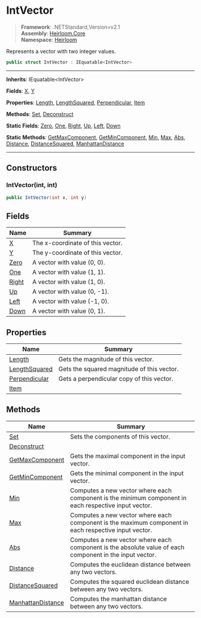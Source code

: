 # IntVector

> **Framework**: .NETStandard,Version=v2.1  
> **Assembly**: [Heirloom.Core][0]  
> **Namespace**: [Heirloom][0]  

Represents a vector with two integer values.

```cs
public struct IntVector : IEquatable<IntVector>
```

--------------------------------------------------------------------------------

**Inherits**: IEquatable\<IntVector>

**Fields**: [X][1], [Y][2]

**Properties**: [Length][3], [LengthSquared][4], [Perpendicular][5], [Item][6]

**Methods**: [Set][7], [Deconstruct][8]

**Static Fields**: [Zero][9], [One][10], [Right][11], [Up][12], [Left][13], [Down][14]

**Static Methods**: [GetMaxComponent][15], [GetMinComponent][16], [Min][17], [Max][18], [Abs][19], [Distance][20], [DistanceSquared][21], [ManhattanDistance][22]

--------------------------------------------------------------------------------

## Constructors

### IntVector(int, int)

```cs
public IntVector(int x, int y)
```

## Fields

| Name        | Summary                          |
|-------------|----------------------------------|
| [X][1]      | The x-coordinate of this vector. |
| [Y][2]      | The y-coordinate of this vector. |
| [Zero][9]   | A vector with value (0, 0).      |
| [One][10]   | A vector with value (1, 1).      |
| [Right][11] | A vector with value (1, 0).      |
| [Up][12]    | A vector with value (0, -1).     |
| [Left][13]  | A vector with value (-1, 0).     |
| [Down][14]  | A vector with value (0, 1).      |

## Properties

| Name               | Summary                                    |
|--------------------|--------------------------------------------|
| [Length][3]        | Gets the magnitude of this vector.         |
| [LengthSquared][4] | Gets the squared magnitude of this vector. |
| [Perpendicular][5] | Gets a perpendicular copy of this vector.  |
| [Item][6]          |                                            |

## Methods

| Name                    | Summary                                                                                                 |
|-------------------------|---------------------------------------------------------------------------------------------------------|
| [Set][7]                | Sets the components of this vector.                                                                     |
| [Deconstruct][8]        |                                                                                                         |
| [GetMaxComponent][15]   | Gets the maximal component in the input vector.                                                         |
| [GetMinComponent][16]   | Gets the minimal component in the input vector.                                                         |
| [Min][17]               | Computes a new vector where each component is the minimum component in each respective input vector.    |
| [Max][18]               | Computes a new vector where each component is the maximum component in each respective input vector.    |
| [Abs][19]               | Computes a new vector where each component is the absolute value of each component in the input vector. |
| [Distance][20]          | Computes the euclidean distance between any two vectors.                                                |
| [DistanceSquared][21]   | Computes the squared euclidean distance between any two vectors.                                        |
| [ManhattanDistance][22] | Computes the manhattan distance between any two vectors.                                                |

[0]: ..\Heirloom.Core.md
[1]: Heirloom.IntVector.X.md
[2]: Heirloom.IntVector.Y.md
[3]: Heirloom.IntVector.Length.md
[4]: Heirloom.IntVector.LengthSquared.md
[5]: Heirloom.IntVector.Perpendicular.md
[6]: Heirloom.IntVector.Item.md
[7]: Heirloom.IntVector.Set.md
[8]: Heirloom.IntVector.Deconstruct.md
[9]: Heirloom.IntVector.Zero.md
[10]: Heirloom.IntVector.One.md
[11]: Heirloom.IntVector.Right.md
[12]: Heirloom.IntVector.Up.md
[13]: Heirloom.IntVector.Left.md
[14]: Heirloom.IntVector.Down.md
[15]: Heirloom.IntVector.GetMaxComponent.md
[16]: Heirloom.IntVector.GetMinComponent.md
[17]: Heirloom.IntVector.Min.md
[18]: Heirloom.IntVector.Max.md
[19]: Heirloom.IntVector.Abs.md
[20]: Heirloom.IntVector.Distance.md
[21]: Heirloom.IntVector.DistanceSquared.md
[22]: Heirloom.IntVector.ManhattanDistance.md
